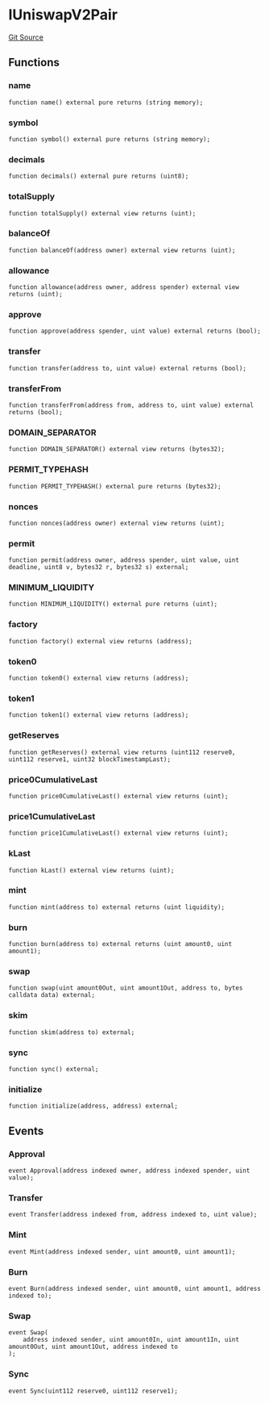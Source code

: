 # IUniswapV2Pair
[Git Source](https://github.com/KlimaDAO/klimadao-solidity/blob/b98fc1e8b7dcf2a7b80bbaba384c8c84431739fc/src/retirement_v1/interfaces/IUniswapV2Pair.sol)


## Functions
### name


```solidity
function name() external pure returns (string memory);
```

### symbol


```solidity
function symbol() external pure returns (string memory);
```

### decimals


```solidity
function decimals() external pure returns (uint8);
```

### totalSupply


```solidity
function totalSupply() external view returns (uint);
```

### balanceOf


```solidity
function balanceOf(address owner) external view returns (uint);
```

### allowance


```solidity
function allowance(address owner, address spender) external view returns (uint);
```

### approve


```solidity
function approve(address spender, uint value) external returns (bool);
```

### transfer


```solidity
function transfer(address to, uint value) external returns (bool);
```

### transferFrom


```solidity
function transferFrom(address from, address to, uint value) external returns (bool);
```

### DOMAIN_SEPARATOR


```solidity
function DOMAIN_SEPARATOR() external view returns (bytes32);
```

### PERMIT_TYPEHASH


```solidity
function PERMIT_TYPEHASH() external pure returns (bytes32);
```

### nonces


```solidity
function nonces(address owner) external view returns (uint);
```

### permit


```solidity
function permit(address owner, address spender, uint value, uint deadline, uint8 v, bytes32 r, bytes32 s) external;
```

### MINIMUM_LIQUIDITY


```solidity
function MINIMUM_LIQUIDITY() external pure returns (uint);
```

### factory


```solidity
function factory() external view returns (address);
```

### token0


```solidity
function token0() external view returns (address);
```

### token1


```solidity
function token1() external view returns (address);
```

### getReserves


```solidity
function getReserves() external view returns (uint112 reserve0, uint112 reserve1, uint32 blockTimestampLast);
```

### price0CumulativeLast


```solidity
function price0CumulativeLast() external view returns (uint);
```

### price1CumulativeLast


```solidity
function price1CumulativeLast() external view returns (uint);
```

### kLast


```solidity
function kLast() external view returns (uint);
```

### mint


```solidity
function mint(address to) external returns (uint liquidity);
```

### burn


```solidity
function burn(address to) external returns (uint amount0, uint amount1);
```

### swap


```solidity
function swap(uint amount0Out, uint amount1Out, address to, bytes calldata data) external;
```

### skim


```solidity
function skim(address to) external;
```

### sync


```solidity
function sync() external;
```

### initialize


```solidity
function initialize(address, address) external;
```

## Events
### Approval

```solidity
event Approval(address indexed owner, address indexed spender, uint value);
```

### Transfer

```solidity
event Transfer(address indexed from, address indexed to, uint value);
```

### Mint

```solidity
event Mint(address indexed sender, uint amount0, uint amount1);
```

### Burn

```solidity
event Burn(address indexed sender, uint amount0, uint amount1, address indexed to);
```

### Swap

```solidity
event Swap(
    address indexed sender, uint amount0In, uint amount1In, uint amount0Out, uint amount1Out, address indexed to
);
```

### Sync

```solidity
event Sync(uint112 reserve0, uint112 reserve1);
```

